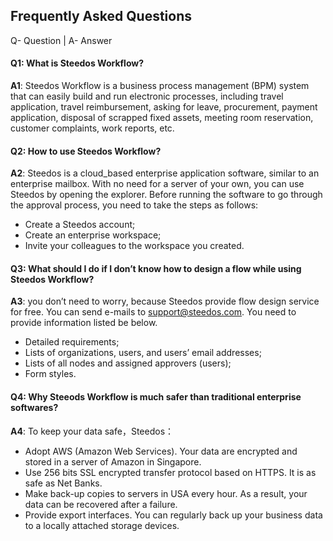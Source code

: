 
## Frequently Asked Questions

Q- Question  |   A- Answer
#### Q1: What is Steedos Workflow?

**A1**:  Steedos Workflow is a business process management (BPM) system that can easily build and run electronic processes, including travel application, travel reimbursement, asking for leave, procurement, payment application, disposal of scrapped fixed assets, meeting room reservation, customer complaints, work reports, etc.

#### Q2: How to use Steedos Workflow?

**A2**:  Steedos is a cloud_based enterprise application software, similar to an enterprise mailbox. With no need for a server of your own, you can use Steedos by opening the explorer. Before running the software to go through the  approval process, you need to take the steps as follows: 
  - Create a Steedos account;
  - Create an enterprise workspace;
  - Invite your colleagues to the workspace you created.

#### Q3: What should I do if I don’t know how to design a flow while using Steedos Workflow?

**A3**:  you don’t need to worry, because Steedos provide flow design service for free. You can send e-mails to support@steedos.com. You need to provide information listed be below.
  - Detailed requirements;
  - Lists of organizations, users, and users’ email addresses;
  - Lists of all nodes and assigned approvers (users);
  - Form styles.

#### Q4: Why Steeods Workflow is much safer than traditional enterprise softwares?

**A4**:  To keep your data safe，Steedos：
- Adopt AWS (Amazon Web Services). Your data are encrypted and stored in a server of Amazon in Singapore.
- Use 256 bits SSL encrypted transfer protocol based on HTTPS. It is as safe as Net Banks.
- Make back-up copies to servers in USA every hour. As a result, your data can be recovered after a failure.
- Provide export interfaces. You can regularly back up your business data to a locally attached storage devices.



